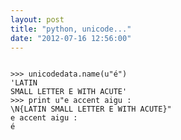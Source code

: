 ```yaml
---
layout: post
title: "python, unicode..."
date: "2012-07-16 12:56:00"
---
```

<code><pre><br />>>> unicodedata.name(u"é")<br />'LATIN SMALL LETTER E WITH ACUTE'<br />>>> print u"e accent aigu : \N{LATIN SMALL LETTER E WITH ACUTE}"<br />e accent aigu : é<br /></pre></code>
